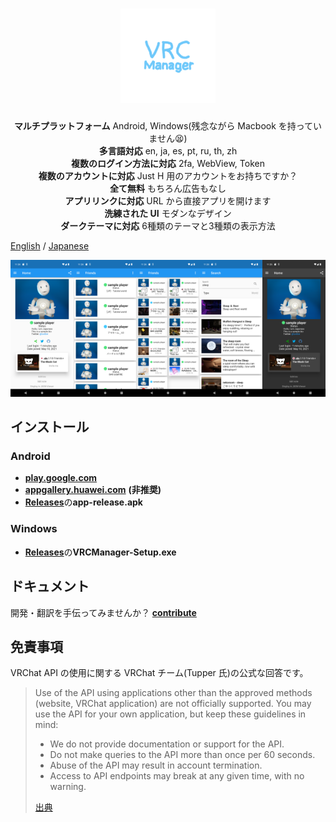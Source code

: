 <h1 align="center">
  <img width="30%" src="assets/img/foreground.png">
</h1>

<div align="center">
  <p>
    <b>マルチプラットフォーム</b> Android, Windows(残念ながら Macbook を持っていません😫)<br>
    <b>多言語対応</b>  en, ja, es, pt, ru, th, zh<br>
    <b>複数のログイン方法に対応</b> 2fa, WebView, Token<br>
    <b>複数のアカウントに対応</b> Just H 用のアカウントをお持ちですか？<br>
    <b>全て無料</b> もちろん広告もなし<br>
    <b>アプリリンクに対応</b> URL から直接アプリを開けます<br>
    <b>洗練された UI</b> モダンなデザイン<br>
    <b>ダークテーマに対応</b> 6種類のテーマと3種類の表示方法<br>
  </p>
</div>

[English](README.md) / [Japanese](README-ja.md)

<img width="20%" src="docs/img/screenshots1.png"><img width="20%" src="docs/img/screenshots2.png"><img width="20%" src="docs/img/screenshots3.png"><img width="20%" src="docs/img/screenshots4.png"><img width="20%" src="docs/img/screenshots5.png">

## インストール

### Android

- [**play.google.com**](https://play.google.com/store/apps/details?id=com.yuki0311.vrc_manager)
- [**appgallery.huawei.com**](https://appgallery.huawei.com/#/app/C106854219) **(非推奨)**
- [**Releases**](https://github.com/fa0311/vrc_manager/releases)の**app-release.apk**

### Windows

- [**Releases**](https://github.com/fa0311/vrc_manager/releases)の**VRCManager-Setup.exe**

## ドキュメント

開発・翻訳を手伝ってみませんか？ [**contribute**](docs/contribute/en.md)

## 免責事項

VRChat API の使用に関する VRChat チーム(Tupper 氏)の公式な回答です。

> Use of the API using applications other than the approved methods (website, VRChat application) are not officially supported. You may use the API for your own application, but keep these guidelines in mind:
>
> - We do not provide documentation or support for the API.
> - Do not make queries to the API more than once per 60 seconds.
> - Abuse of the API may result in account termination.
> - Access to API endpoints may break at any given time, with no warning.
>
> [出典](https://vrchatapi.github.io/sdk/java/)

